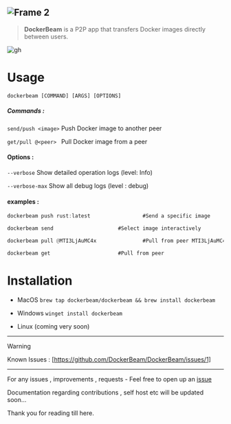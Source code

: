 

![Frame 2](https://github.com/user-attachments/assets/e47afb1d-edab-4ab5-a705-13bd0d6716c7)
---
>**DockerBeam** is a P2P app that transfers Docker images directly between users.



![gh](https://github.com/user-attachments/assets/5a34d156-06a7-487f-b674-54903a9de44f)
# Usage
```dockerbeam [COMMAND] [ARGS] [OPTIONS]```

##### Commands :

```send/push <image>``` Push Docker image to another peer

```get/pull @<peer> ``` Pull Docker image from a peer

  

#### Options :

```--verbose``` Show detailed operation logs (level: Info)

```--verbose-max``` Show all debug logs (level : debug)

  

#### examples :
```rust
dockerbeam push rust:latest 				#Send a specific image

dockerbeam send 					#Select image interactively

dockerbeam pull @MTI3LjAuMC4x 				#Pull from peer MTI3LjAuMC4x

dockerbeam get 						#Pull from peer
```
# Installation

 - MacOS
  ```brew tap dockerbeam/dockerbeam && brew install dockerbeam```
  
  - Windows
  ```winget install dockerbeam```

- Linux 
(coming very soon)
---

> [!WARNING]
> Known Issues : 
> [https://github.com/DockerBeam/DockerBeam/issues/1]

  ---
  For any issues , improvements , requests - Feel free to open up an [issue](https://github.com/DockerBeam/DockerBeam/issues)
  
Documentation regarding contributions , self host etc will be updated soon...




Thank you for reading till here.
